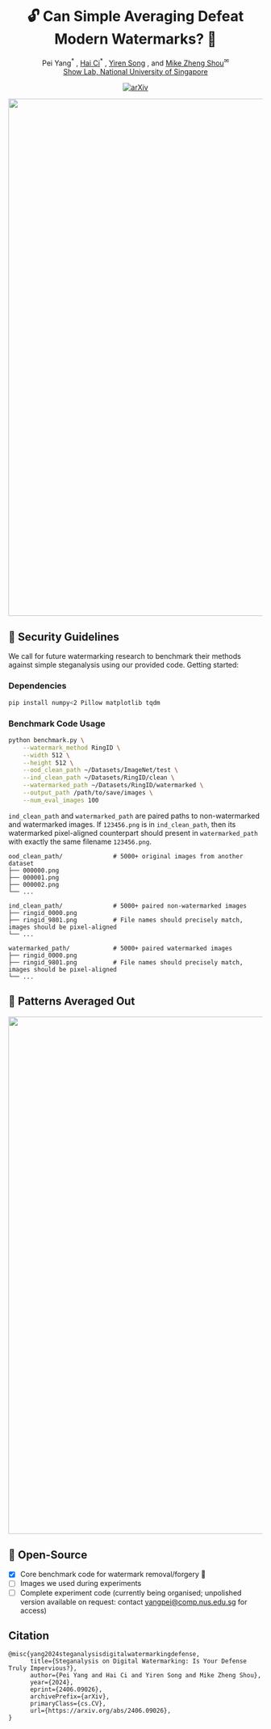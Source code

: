 <div align="center">
<h1>🔓 Can Simple Averaging Defeat Modern Watermarks? 🤔</h1>
</div>

<div align="center">
    Pei Yang<sup>&#42;</sup>&nbsp;, <a href="https://scholar.google.com/citations?user=GMrjppAAAAAJ&hl=en">Hai Ci</a><sup>&#42;</sup>&nbsp;, <a href="https://scholar.google.com/citations?user=L2YS0jgAAAAJ&hl=en&oi=ao">Yiren Song</a>&nbsp;, and <a href="https://sites.google.com/view/showlab">Mike Zheng Shou</a><sup>&#x2709</sup>

</div>

<div align="center">
    <a href='https://sites.google.com/view/showlab/home?authuser=0' target='_blank'>Show Lab, National University of Singapore</a>
    <p>
</div>

<div align="center">
    <a href="https://arxiv.org/abs/2406.09026">
        <img src="https://img.shields.io/badge/arXiv-2406.09026-b31b1b.svg" alt="arXiv">
    </a>
    <p>
</div>

<!-- [![arXiv](https://img.shields.io/badge/arXiv-2406.09026-b31b1b.svg)](https://arxiv.org/abs/2406.09026) -->


<img src="assets/maginot_line.png" width="1024">


## 🧰 Security Guidelines

We call for future watermarking research to benchmark their methods against simple steganalysis using our provided code. Getting started:

### Dependencies

```bash
pip install numpy<2 Pillow matplotlib tqdm
```

### Benchmark Code Usage

```bash
python benchmark.py \
    --watermark_method RingID \
    --width 512 \
    --height 512 \
    --ood_clean_path ~/Datasets/ImageNet/test \
    --ind_clean_path ~/Datasets/RingID/clean \
    --watermarked_path ~/Datasets/RingID/watermarked \
    --output_path /path/to/save/images \
    --num_eval_images 100
```

`ind_clean_path` and `watermarked_path` are paired paths to non-watermarked and watermarked images. If `123456.png` is in `ind_clean_path`, then its watermarked pixel-aligned counterpart should present in `watermarked_path` with exactly the same filename `123456.png`.
```
ood_clean_path/              # 5000+ original images from another dataset
├── 000000.png
├── 000001.png
├── 000002.png
└── ...

ind_clean_path/              # 5000+ paired non-watermarked images
├── ringid_0000.png
├── ringid_9801.png          # File names should precisely match, images should be pixel-aligned
└── ...

watermarked_path/            # 5000+ paired watermarked images
├── ringid_0000.png
├── ringid_9801.png          # File names should precisely match, images should be pixel-aligned
└── ...
```


## 🔑 Patterns Averaged Out

<img src="assets/content_agnostic_patterns.png" width="1024">

## 🚀 Open-Source
- [x] Core benchmark code for watermark removal/forgery 🧰
- [ ] Images we used during experiments
- [ ] Complete experiment code (currently being organised; unpolished version available on request: contact yangpei@comp.nus.edu.sg for access)

## Citation

```
@misc{yang2024steganalysisdigitalwatermarkingdefense,
      title={Steganalysis on Digital Watermarking: Is Your Defense Truly Impervious?}, 
      author={Pei Yang and Hai Ci and Yiren Song and Mike Zheng Shou},
      year={2024},
      eprint={2406.09026},
      archivePrefix={arXiv},
      primaryClass={cs.CV},
      url={https://arxiv.org/abs/2406.09026}, 
}
```





